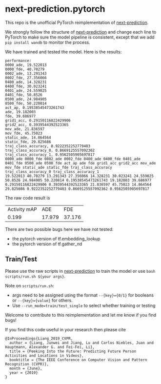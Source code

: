 # next-prediction.pytorch
 
This repo is the unofficial PyTorch reimplementation of [next-prediction](https://github.com/google/next-prediction).

We strongly follow the structure of [next-prediction](https://github.com/google/next-prediction) and change each line to PyTorch to make sure the model pipeline is consistent, except that we add `pip install wandb` to monitor the process.

We have trained and tested the model. Here is the results:

```
performance:
0000_ade, 19.522013
0000_fde, 40.70279
0002_ade, 13.291343
0002_fde, 27.356066
0400_ade, 14.328231
0400_fde, 30.023241
0401_ade, 24.559025
0401_fde, 50.8526
0500_ade, 24.984905
0500_fde, 50.220814
act_ap, 0.19538545473261743
ade, 19.182003
fde, 39.686977
grid1_acc, 0.29150116822429906
grid2_acc, 0.3939544392523365
mov_ade, 21.836597
mov_fde, 45.75023
static_ade, 14.864564
static_fde, 29.825686
traj_class_accuracy, 0.9222352252779403
traj_class_accuracy_0, 0.8669125557092362
traj_class_accuracy_1, 0.9562505905697817
0000_ade 0000_fde 0002_ade 0002_fde 0400_ade 0400_fde 0401_ade 0401_fde 0500_ade 0500_fde act_ap ade fde grid1_acc grid2_acc mov_ade mov_fde static_ade static_fde traj_class_accuracy traj_class_accuracy_0 traj_class_accuracy_1
19.522013 40.70279 13.291343 27.356066 14.328231 30.023241 24.559025 50.8526 24.984905 50.220814 0.19538545473261743 19.182003 39.686977 0.29150116822429906 0.3939544392523365 21.836597 45.75023 14.864564 29.825686 0.9222352252779403 0.8669125557092362 0.9562505905697817
```
The raw code result is 

<table>
  <tr>
    <td>Activity mAP</td>
    <td>ADE</td>
    <td>FDE</td>
  </tr>
  <tr>
    <td>0.199</td>
    <td>17.979</td>
    <td>37.176</td>
  </tr>
</table>

There are two possible bugs here we have not tested:
* the pytorch version of tf.embedding_lookup
* the pytorch version of tf.gather_nd

## Train/Test
Please use the raw scripts in [next-prediction](https://github.com/google/next-prediction) to train the model or use `bash scripts/run.sh ${your args}`. 

Note on `scripts/run.sh`: 
* args need to be assigned using the format `--{key}={0/1}` for booleans or `--{key}={value}` for others. 
* Use `--run_mode=train/test_single` to select whether training or testing

Welcome to contribute to this reimplementation and let me know if you find bugs!

If you find this code useful in your research then please cite

```
@InProceedings{Liang_2019_CVPR,
  author = {Liang, Junwei and Jiang, Lu and Carlos Niebles, Juan and Hauptmann, Alexander G. and Fei-Fei, Li},
  title = {Peeking Into the Future: Predicting Future Person Activities and Locations in Videos},
  booktitle = {The IEEE Conference on Computer Vision and Pattern Recognition (CVPR)},
  month = {June},
  year = {2019}
}
```
